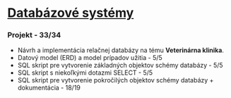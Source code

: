 # [Databázové systémy](https://www.fit.vutbr.cz/study/courses/index.php?id=12147) 
  
### Projekt - 33/34
  - Návrh a implementácia relačnej databázy na tému **Veterinárna klinika**.
  - Datový model (ERD) a model prípadov užitia - 5/5
  - SQL skript pre vytvorenie základných objektov schémy databázy - 5/5
  - SQL skript s niekoľkými dotazmi SELECT - 5/5
  - SQL skript pre vytvorenie pokročilých objektov schémy databázy + dokumentácia - 18/19

